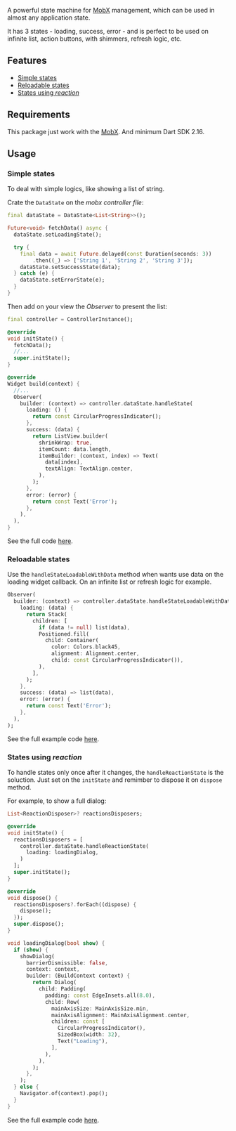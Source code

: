 A powerful state machine for [MobX](https://pub.dev/packages/mobx) management, which can be used in almost any application state.

It has 3 states - loading, success, error - and is perfect to be used on infinite list, action buttons, with shimmers, refresh logic, etc.

## Features

- [Simple states](#simple-states)
- [Reloadable states](#reloadable-states)
- [States using _reaction_](#states-using-reaction)

## Requirements

This package just work with the [MobX](https://pub.dev/packages/mobx).
And minimum Dart SDK 2.16.

## Usage

### Simple states

To deal with simple logics, like showing a list of string.

Crate the `DataState` on the _mobx controller file_:

```dart
final dataState = DataState<List<String>>();

Future<void> fetchData() async {
  dataState.setLoadingState();

  try {
    final data = await Future.delayed(const Duration(seconds: 3))
        .then((_) => ['String 1', 'String 2', 'String 3']);
    dataState.setSuccessState(data);
  } catch (e) {
    dataState.setErrorState(e);
  }
}
```

Then add on your view the _Observer_ to present the list:

```dart
final controller = ControllerInstance();

@override
void initState() {
  fetchData();
  //...
  super.initState();
}

@override
Widget build(context) {
  //...
  Observer(
    builder: (context) => controller.dataState.handleState(
      loading: () {
        return const CircularProgressIndicator();
      },
      success: (data) {
        return ListView.builder(
          shrinkWrap: true,
          itemCount: data.length,
          itemBuilder: (context, index) => Text(
            data[index],
            textAlign: TextAlign.center,
          ),
        );
      },
      error: (error) {
        return const Text('Error');
      },
    ),
  ),
}
```

See the full code [here](https://github.com/danielmagri/data_state/tree/master/example/lib/simple_states).

### Reloadable states

Use the `handleStateLoadableWithData` method when wants use data on the loading widget callback.
On an infinite list or refresh logic for example.

```dart
Observer(
  builder: (context) => controller.dataState.handleStateLoadableWithData(
    loading: (data) {
      return Stack(
        children: [
          if (data != null) list(data),
          Positioned.fill(
            child: Container(
              color: Colors.black45,
              alignment: Alignment.center,
              child: const CircularProgressIndicator()),
          ),
        ],
      );
    },
    success: (data) => list(data),
    error: (error) {
      return const Text('Error');
    },
  ),
);
```

See the full example code [here](https://github.com/danielmagri/data_state/tree/master/example/lib/reloadable_states).

### States using _reaction_

To handle states only once after it changes, the `handleReactionState` is the soluction. Just set on the `initState` and remimber to dispose it on `dispose` method.

For example, to show a full dialog:

```dart
List<ReactionDisposer>? reactionsDisposers;

@override
void initState() {
  reactionsDisposers = [
    controller.dataState.handleReactionState(
      loading: loadingDialog,
    )
  ];
  super.initState();
}

@override
void dispose() {
  reactionsDisposers?.forEach((dispose) {
    dispose();
  });
  super.dispose();
}

void loadingDialog(bool show) {
  if (show) {
    showDialog(
      barrierDismissible: false,
      context: context,
      builder: (BuildContext context) {
        return Dialog(
          child: Padding(
            padding: const EdgeInsets.all(8.0),
            child: Row(
              mainAxisSize: MainAxisSize.min,
              mainAxisAlignment: MainAxisAlignment.center,
              children: const [
                CircularProgressIndicator(),
                SizedBox(width: 32),
                Text("Loading"),
              ],
            ),
          ),
        );
      },
    );
  } else {
    Navigator.of(context).pop();
  }
}
```

See the full example code [here](https://github.com/danielmagri/data_state/tree/master/example/lib/reaction_states).
